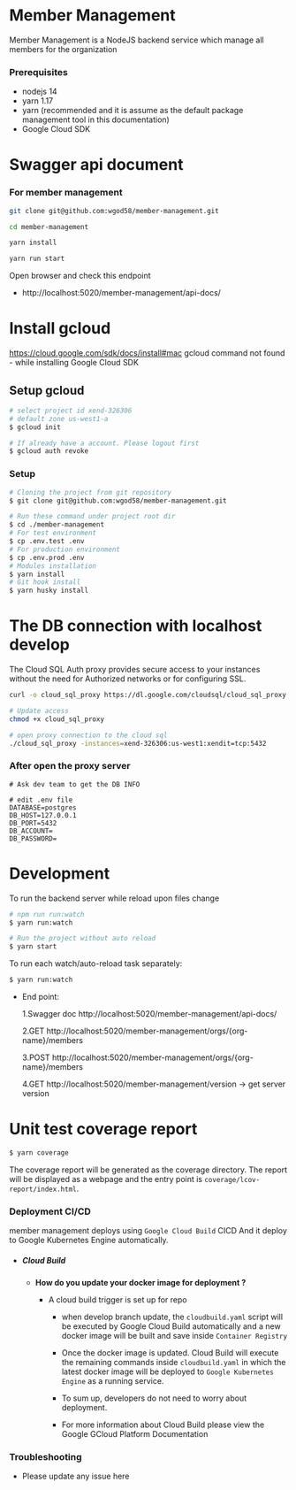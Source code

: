 # Member Management

Member Management is a NodeJS backend service which manage all members for the organization

### Prerequisites

- nodejs 14
- yarn 1.17
- yarn (recommended and it is assume as the default package management tool in this documentation)
- Google Cloud SDK

# Swagger api document
### For member management

```sh
git clone git@github.com:wgod58/member-management.git

cd member-management

yarn install

yarn run start

```

Open browser and check this endpoint

- http://localhost:5020/member-management/api-docs/

# Install gcloud

https://cloud.google.com/sdk/docs/install#mac
gcloud command not found - while installing Google Cloud SDK

## Setup gcloud

```sh
# select project id xend-326306
# default zone us-west1-a
$ gcloud init

# If already have a account. Please logout first
$ gcloud auth revoke
```

### Setup

```sh
# Cloning the project from git repository
$ git clone git@github.com:wgod58/member-management.git

# Run these command under project root dir
$ cd ./member-management
# For test environment
$ cp .env.test .env
# For production environment
$ cp .env.prod .env
# Modules installation
$ yarn install
# Git hook install
$ yarn husky install

```

# The DB connection with localhost develop

The Cloud SQL Auth proxy provides secure access to your instances without the need for Authorized networks or for configuring SSL.

```sh
curl -o cloud_sql_proxy https://dl.google.com/cloudsql/cloud_sql_proxy.darwin.386

# Update access
chmod +x cloud_sql_proxy

# open proxy connection to the cloud sql
./cloud_sql_proxy -instances=xend-326306:us-west1:xendit=tcp:5432

```

### After open the proxy server

```
# Ask dev team to get the DB INFO

# edit .env file
DATABASE=postgres
DB_HOST=127.0.0.1
DB_PORT=5432
DB_ACCOUNT=
DB_PASSWORD=
```

# Development

To run the backend server while reload upon files change

```sh
# npm run run:watch
$ yarn run:watch

# Run the project without auto reload
$ yarn start

```

To run each watch/auto-reload task separately:

```sh
$ yarn run:watch
```

- End point:

  1.Swagger doc http://localhost:5020/member-management/api-docs/

  2.GET http://localhost:5020/member-management/orgs/{org-name}/members

  3.POST http://localhost:5020/member-management/orgs/{org-name}/members

  4.GET http://localhost:5020/member-management/version -> get server version

# Unit test coverage report

```sh
$ yarn coverage
```

The coverage report will be generated as the coverage directory. The report will be displayed as a webpage and the entry point is `coverage/lcov-report/index.html`.

### Deployment CI/CD

member management deploys using `Google Cloud Build` CICD
And it deploy to Google Kubernetes Engine automatically.

- ##### Cloud Build

  - **How do you update your docker image for deployment ?**

    - A cloud build trigger is set up for repo

      - when develop branch update, the `cloudbuild.yaml` script will be executed by Google Cloud Build automatically and a new docker image will be built and save inside `Container Registry`

      - Once the docker image is updated. Cloud Build will execute the remaining commands inside `cloudbuild.yaml` in which the latest docker image will be deployed to `Google Kubernetes Engine` as a running service.

      - To sum up, developers do not need to worry about deployment.

      - For more information about Cloud Build please view the Google GCloud Platform Documentation

### Troubleshooting

- Please update any issue here

